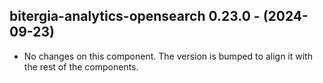   ## bitergia-analytics-opensearch 0.23.0 - (2024-09-23)
  
  * No changes on this component. The version is bumped to align it
    with the rest of the components.
